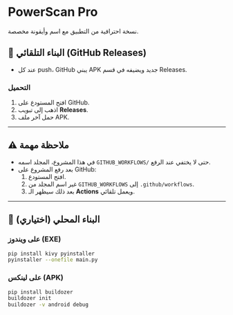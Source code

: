 # PowerScan Pro

نسخة احترافية من التطبيق مع اسم وأيقونة مخصصة.

## 🚀 البناء التلقائي (GitHub Releases)
- عند كل push، GitHub يبني APK جديد ويضيفه في قسم Releases.

### التحميل
1. افتح المستودع على GitHub.
2. اذهب إلى تبويب **Releases**.
3. حمل آخر ملف APK.

---

## ⚠️ ملاحظة مهمة
- في هذا المشروع، المجلد اسمه `GITHUB_WORKFLOWS/` حتى لا يختفي عند الرفع.
- بعد رفع المشروع على GitHub:
  1. افتح المستودع.
  2. غير اسم المجلد من `GITHUB_WORKFLOWS` إلى `.github/workflows`.
  3. بعد ذلك سيظهر الـ **Actions** ويعمل تلقائي.

---

## 📌 البناء المحلي (اختياري)

### على ويندوز (EXE)
```bash
pip install kivy pyinstaller
pyinstaller --onefile main.py
```

### على لينكس (APK)
```bash
pip install buildozer
buildozer init
buildozer -v android debug
```
